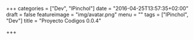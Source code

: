 +++
categories = ["Dev", "lPinchol"]
date = "2016-04-25T13:57:35+02:00"
draft = false
featureimage = "img/avatar.png"
menu = ""
tags = ["lPinchol", "Dev"]
title = "Proyecto Codigos 0.0.4"

+++

